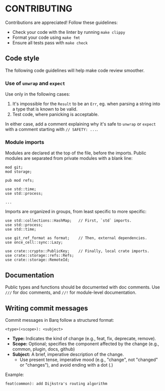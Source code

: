 # CONTRIBUTING

Contributions are appreciated! Follow these guidelines:

- Check your code with the linter by running `make clippy`
- Format your code using `make fmt`
- Ensure all tests pass with `make check`

## Code style

The following code guidelines will help make code review smoother.

### Use of `unwrap` and `expect`

Use only in the following cases:

1.  It's impossible for the `Result` to be an `Err`, eg. when parsing a string
    into a type that is known to be valid.
2.  Test code, where panicking is acceptable.

In either case, add a comment explaining why it's safe to `unwrap` or `expect`
with a comment starting with `// SAFETY: ...`.

### Module imports

Modules are declared at the top of the file, before the imports. Public modules
are separated from private modules with a blank line:

    mod git;
    mod storage;

    pub mod refs;

    use std::time;
    use std::process;

    ...

Imports are organized in groups, from least specific to more specific:

    use std::collections::HashMap;   // First, `std` imports.
    use std::process;
    use std::time;

    use git_ref_format as format;    // Then, external dependencies.
    use once_cell::sync::Lazy;

    use crate::crypto::PublicKey;    // Finally, local crate imports.
    use crate::storage::refs::Refs;
    use crate::storage::RemoteId;

## Documentation

Public types and functions should be documented with doc comments. Use `///` for
doc comments, and `//!` for module-level documentation.

## Writing commit messages

Commit messages in Barq follow a structured format:

```text
<type>(<scope>): <subject>
```

- **Type:** Indicates the kind of change (e.g., feat, fix, deprecate, remove).
- **Scope:** Optional; specifies the component affected by the change (e.g., common, plugin, docs, github)
- **Subject:** A brief, imperative description of the change.
  - Use present tense, imperative mood (e.g., "change", not "changed" or "changes"), and avoid ending with a dot (.)

Example:

```
feat(common): add Dijkstra's routing algorithm
```
